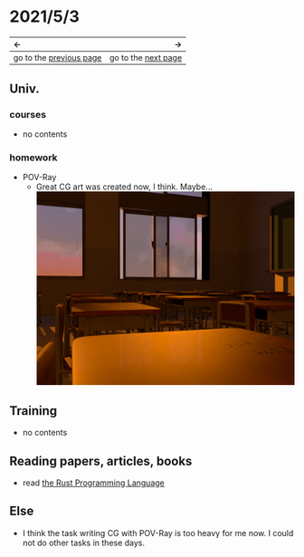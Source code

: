 # 2021/5/3
|←|→|
|:---|---:|
go to the [previous page](./2nd.md) | go to the [next page](./4th.md)

## Univ.
### courses
- no contents

### homework
- POV-Ray
    - Great CG art was created now, I think. Maybe...
      ![POV-Ray CG Art](./img_folder/CG_ClassRoom.png)

## Training
- no contents

## Reading papers, articles, books
- read [the Rust Programming Language](https://doc.rust-jp.rs/book-ja/title-page.html)

## Else
- I think the task writing CG with POV-Ray is too heavy for me now. I could not do other tasks in these days.
